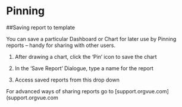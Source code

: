 # Pinning

##Saving report to template

You can save a particular Dashboard or Chart for later use by Pinning reports – handy for sharing with other users.

1) After drawing a chart, click the ‘Pin’ icon to save the chart

2) In the ‘Save Report’ Dialogue, type a name for the report

3) Access saved reports from this drop down

For advanced ways of sharing reports go to [support.orgvue.com](support.orgvue.com

